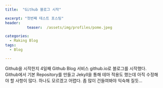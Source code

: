 ```yaml
---
title:  "Github 블로그 시작"

excerpt: "첫번째 테스트 포스팅"
header:  
          teaser:  /assets/img/profiles/pome.jpeg

categories:
  - Making Blog
tags:
  - Blog

---
```


Github을 시작한지 4일째 Github Blog 서비스 
github.io로 블로그를 시작했다.
Github에서 기본 Repository를 만들고
Jekyll을 통해 테마 적용도 했는데 아직 수정해야 할 사항이 많다.
하나도 모르겠고 어렵다.
좀 많이 건들여봐야 익숙해 질듯...
